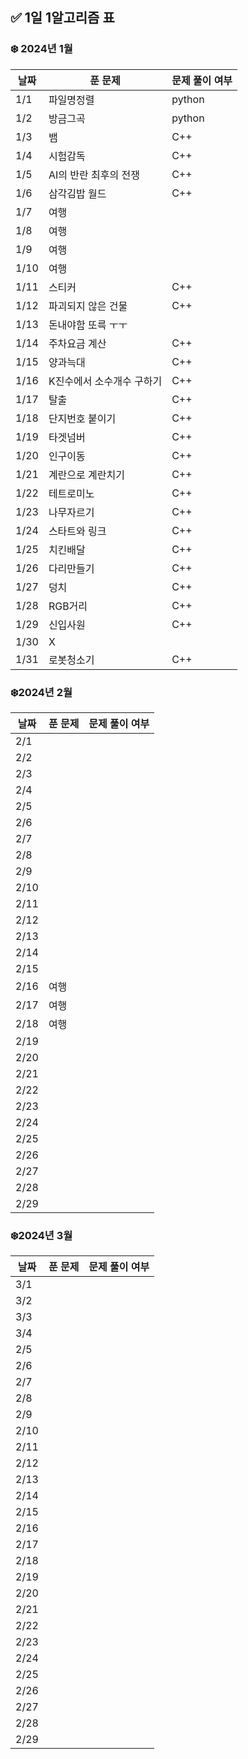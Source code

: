 ## ✅ 1일 1알고리즘 표

### ❄️ 2024년 1월

| 날짜 | 푼 문제                   | 문제 풀이 여부 |
| ---- | ------------------------- | -------------- |
| 1/1  | 파일명정렬                | python         |
| 1/2  | 방금그곡                  | python         |
| 1/3  | 뱀                        | C++            |
| 1/4  | 시험감독                  | C++            |
| 1/5  | AI의 반란 최후의 전쟁     | C++            |
| 1/6  | 삼각김밥 월드             | C++            |
| 1/7  | 여행                      |                |
| 1/8  | 여행                      |                |
| 1/9  | 여행                      |                |
| 1/10 | 여행                      |                |
| 1/11 | 스티커                    | C++            |
| 1/12 | 파괴되지 않은 건물        | C++            |
| 1/13 | 돈내야함 또륵 ㅜㅜ        |                |
| 1/14 | 주차요금 계산             | C++            |
| 1/15 | 양과늑대                  | C++            |
| 1/16 | K진수에서 소수개수 구하기 | C++            |
| 1/17 | 탈출                      | C++            |
| 1/18 | 단지번호 붙이기           | C++            |
| 1/19 | 타겟넘버                  | C++            |
| 1/20 | 인구이동                  | C++            |
| 1/21 | 계란으로 계란치기         | C++            |
| 1/22 | 테트로미노                | C++            |
| 1/23 | 나무자르기                | C++            |
| 1/24 | 스타트와 링크             | C++            |
| 1/25 | 치킨배달                  | C++            |
| 1/26 | 다리만들기                | C++            |
| 1/27 | 덩치                      | C++            |
| 1/28 | RGB거리                   | C++            |
| 1/29 | 신입사원                  | C++            |
| 1/30 | X                         |                |
| 1/31 | 로봇청소기                | C++            |

### ❄️2024년 2월

| 날짜 | 푼 문제 | 문제 풀이 여부 |
| ---- | ------- | -------------- |
| 2/1  |         |                |
| 2/2  |         |                |
| 2/3  |         |                |
| 2/4  |         |                |
| 2/5  |         |                |
| 2/6  |         |                |
| 2/7  |         |                |
| 2/8  |         |                |
| 2/9  |         |                |
| 2/10 |         |                |
| 2/11 |         |                |
| 2/12 |         |                |
| 2/13 |         |                |
| 2/14 |         |                |
| 2/15 |         |                |
| 2/16 | 여행    |                |
| 2/17 | 여행    |                |
| 2/18 | 여행    |                |
| 2/19 |         |                |
| 2/20 |         |                |
| 2/21 |         |                |
| 2/22 |         |                |
| 2/23 |         |                |
| 2/24 |         |                |
| 2/25 |         |                |
| 2/26 |         |                |
| 2/27 |         |                |
| 2/28 |         |                |
| 2/29 |         |                |

### ❄️2024년 3월

| 날짜 | 푼 문제 | 문제 풀이 여부 |
| ---- | ------- | -------------- |
| 3/1  |         |                |
| 3/2  |         |                |
| 3/3  |         |                |
| 3/4  |         |                |
| 2/5  |         |                |
| 2/6  |         |                |
| 2/7  |         |                |
| 2/8  |         |                |
| 2/9  |         |                |
| 2/10 |         |                |
| 2/11 |         |                |
| 2/12 |         |                |
| 2/13 |         |                |
| 2/14 |         |                |
| 2/15 |         |                |
| 2/16 |         |                |
| 2/17 |         |                |
| 2/18 |         |                |
| 2/19 |         |                |
| 2/20 |         |                |
| 2/21 |         |                |
| 2/22 |         |                |
| 2/23 |         |                |
| 2/24 |         |                |
| 2/25 |         |                |
| 2/26 |         |                |
| 2/27 |         |                |
| 2/28 |         |                |
| 2/29 |         |                |
